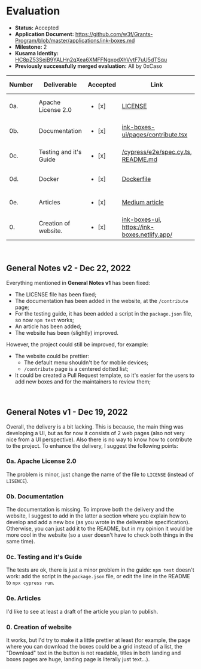 # Evaluation

- **Status:** Accepted
- **Application Document:** https://github.com/w3f/Grants-Program/blob/master/applications/ink-boxes.md
- **Milestone:** 2
- **Kusama Identity:** [HC8pZ53SejB9YALHn2qXea6XMFFNgxpdXhVvtF7uU5dTSqu](https://kusama.subscan.io/account/HC8pZ53SejB9YALHn2qXea6XMFFNgxpdXhVvtF7uU5dTSqu)
- **Previously successfully merged evaluation:** All by 0xCaso

| Number | Deliverable            | Accepted               | Link                                                                                                                                                                                                                                                              | Evaluation Notes      |
| ------ | ---------------------- | ---------------------- | ----------------------------------------------------------------------------------------------------------------------------------------------------------------------------------------------------------------------------------------------------------------- | --------------------- |
| 0a.    | Apache License 2.0     | <ul><li>[x] </li></ul> | [LICENSE](https://github.com/avirajkhare00/ink-boxes-ui/blob/f4b86dda2096a126e44bac60779872deec6d3257/LICENSE)                                                                                                                                                    | See **General Notes** |
| 0b.    | Documentation          | <ul><li>[x] </li></ul> | [ink-boxes-ui/pages/contribute.tsx](https://github.com/avirajkhare00/ink-boxes-ui/blob/f4b86dda2096a126e44bac60779872deec6d3257/pages/contribute.tsx)                                                                                                             | See **General Notes** |
| 0c.    | Testing and it's Guide | <ul><li>[x] </li></ul> | [/cypress/e2e/spec.cy.ts](https://github.com/avirajkhare00/ink-boxes-ui/blob/f4b86dda2096a126e44bac60779872deec6d3257/cypress/e2e/spec.cy.ts), [README.md](https://github.com/avirajkhare00/ink-boxes-ui/blob/f4b86dda2096a126e44bac60779872deec6d3257/README.md) | See **General Notes** |
| 0d.    | Docker                 | <ul><li>[x] </li></ul> | [Dockerfile](https://github.com/avirajkhare00/ink-boxes-ui/blob/f4b86dda2096a126e44bac60779872deec6d3257/Dockerfile)                                                                                                                                              | -                     |
| 0e.    | Articles               | <ul><li>[x] </li></ul> | [Medium article](https://medium.com/@avirajkhare00/introducing-the-ink-boxes-website-39037e5bdf25)                                                                                                                                                                | See **General Notes** |
| 0.     | Creation of website.   | <ul><li>[x] </li></ul> | [ink-boxes-ui](https://github.com/avirajkhare00/ink-boxes-ui/tree/f4b86dda2096a126e44bac60779872deec6d3257), https://ink-boxes.netlify.app/                                                                                                                       | See **General Notes** |

<br/>

## General Notes v2 - Dec 22, 2022

Everything mentioned in **General Notes v1** has been fixed:

- The LICENSE file has been fixed;
- The documentation has been added in the website, at the `/contribute` page;
- For the testing guide, it has been added a script in the `package.json` file, so now `npm test` works;
- An article has been added;
- The website has been (slightly) improved.

However, the project could still be improved, for example:

- The website could be prettier:
  - The default menu shouldn't be for mobile devices;
  - `/contribute` page is a centered dotted list;
- It could be created a Pull Request template, so it's easier for the users to add new boxes and for the maintainers to review them;

<br/>

## General Notes v1 - Dec 19, 2022

Overall, the delivery is a bit lacking. This is because, the main thing was developing a UI, but as for now it consists of 2 web pages (also not very nice from a UI perspective). Also there is no way to know how to contribute to the project.
To enhance the delivery, I suggest the following points:

### 0a. Apache License 2.0

The problem is minor, just change the name of the file to `LICENSE` (instead of `LISENCE`).

### 0b. Documentation

The documentation is missing. To improve both the delivery and the website, I suggest to add in the latter a section where you explain how to develop and add a new box (as you wrote in the deliverable specification). Otherwise, you can just add it to the README, but in my opinion it would be more cool in the website (so a user doesn't have to check both things in the same time).

### 0c. Testing and it's Guide

The tests are ok, there is just a minor problem in the guide: `npm test` doesn't work: add the script in the `package.json` file, or edit the line in the README to `npx cypress run`.

### 0e. Articles

I'd like to see at least a draft of the article you plan to publish.

### 0. Creation of website

It works, but I'd try to make it a little prettier at least (for example, the page where you can download the boxes could be a grid instead of a list, the "Download" text in the button is not readable, titles in both landing and boxes pages are huge, landing page is literally just text...).
